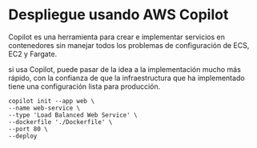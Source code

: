 
# Despliegue usando AWS Copilot

Copilot es una herramienta para crear e implementar servicios en contenedores sin manejar todos los problemas de configuración de ECS, EC2 y Fargate.

si usa Copilot, puede pasar de la idea a la implementación mucho más rápido, con la confianza de que la infraestructura que ha implementado tiene una configuración lista para producción.

```
copilot init --app web \
--name web-service \
--type 'Load Balanced Web Service' \
--dockerfile './Dockerfile' \
--port 80 \
--deploy
```